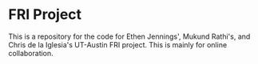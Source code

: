 FRI Project
===================

This is a repository for the code for Ethen Jennings', Mukund Rathi's, and Chris de la Iglesia's UT-Austin FRI project. This is mainly for online collaboration.